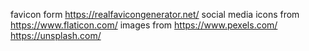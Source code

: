 favicon form https://realfavicongenerator.net/
social media icons from https://www.flaticon.com/
images from https://www.pexels.com/
https://unsplash.com/

#

